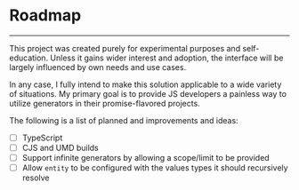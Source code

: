 # Roadmap
---

This project was created purely for experimental purposes and self-education. Unless it gains wider interest and adoption, the interface will be largely influenced by own needs and use cases.

In any case, I fully intend to make this solution applicable to a wide variety of situations.
My primary goal is to provide JS developers a painless way to utilize generators in their promise-flavored projects.

The following is a list of planned and improvements and ideas:

 - [ ] TypeScript
 - [ ] CJS and UMD builds
 - [ ] Support infinite generators by allowing a scope/limit to be provided
 - [ ] Allow `entity` to be configured with the values types it should recursively resolve
